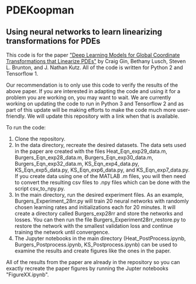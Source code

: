 # PDEKoopman
## Using neural networks to learn linearizing transformations for PDEs

This code is for the paper ["Deep Learning Models for Global Coordinate Transformations that Linearize PDEs"](https://arxiv.org/abs/1911.02710) by Craig Gin, Bethany Lusch, Steven L. Brunton, and J. Nathan Kutz. All of the code is written for Python 2 and Tensorflow 1.

Our recommendation is to only use this code to verify the results of the above paper. If you are interested in adapting the code and using it for a problem you are working on, you may want to wait. We are currently working on updating the code to run in Python 3 and Tensorflow 2 and as part of this update will be making efforts to make the code much more user-friendly. We will update this repository with a link when that is available.

To run the code:

1. Clone the repository.
2. In the data directory, recreate the desired datasets. The data sets used in the paper are created with the files Heat_Eqn_exp29_data.m, Burgers_Eqn_exp28_data.m, Burgers_Eqn_exp30_data.m, Burgers_Eqn_exp32_data.m, KS_Eqn_exp4_data.py, KS_Eqn_exp5_data.py, KS_Eqn_exp6_data.py, and KS_Eqn_exp7_data.py. If you create data using one of the MATLAB .m files, you will then need to convert the resulting csv files to .npy files which can be done with the script csv_to_npy.py.
3. In the main directory, run the desired experiment files. As an example, Burgers_Experiment_28rr.py will train 20 neural networks with randomly chosen learning rates and initializations each for 20 minutes. It will create a directory called Burgers_exp28rr and store the networks and losses. You can then run the file Burgers_Experiment28rr_restore.py to restore the network with the smallest validation loss and continue training the network until convergence.
4. The Jupyter notebooks in the main directory (Heat_PostProcess.ipynb, Burgers_Postprocess.ipynb, KS_Postprocess.ipynb) can be used to examine the results and create figures like the ones in the paper. 

All of the results from the paper are already in the repository so you can exactly recreate the paper figures by running the Jupter notebooks "FigureXX.ipynb".
